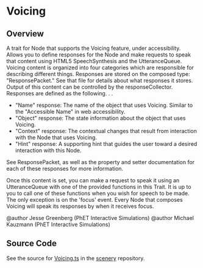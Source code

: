 # Voicing

## Overview

A trait for Node that supports the Voicing feature, under accessibility. Allows you to define responses for the Node
and make requests to speak that content using HTML5 SpeechSynthesis and the UtteranceQueue. Voicing content is
organized into four categories which are responsible for describing different things. Responses are stored on the
composed type: "ResponsePacket." See that file for details about what responses it stores. Output of this content
can be controlled by the responseCollector. Responses are defined as the following. . .

- "Name" response: The name of the object that uses Voicing. Similar to the "Accessible Name" in web accessibility.
- "Object" response: The state information about the object that uses Voicing.
- "Context" response: The contextual changes that result from interaction with the Node that uses Voicing.
- "Hint" response: A supporting hint that guides the user toward a desired interaction with this Node.

See ResponsePacket, as well as the property and setter documentation for each of these responses for more
information.

Once this content is set, you can make a request to speak it using an UtteranceQueue with one of the provided
functions in this Trait. It is up to you to call one of these functions when you wish for speech to be made. The only
exception is on the 'focus' event. Every Node that composes Voicing will speak its responses by when it
receives focus.

@author Jesse Greenberg (PhET Interactive Simulations)
@author Michael Kauzmann (PhET Interactive Simulations)



## Source Code

See the source for [Voicing.ts](https://github.com/phetsims/scenery/blob/main/js/accessibility/voicing/Voicing.ts) in the [scenery](https://github.com/phetsims/scenery) repository.
